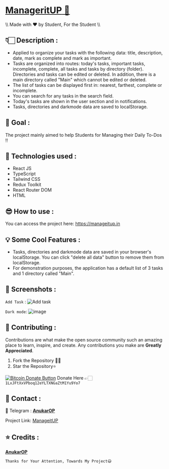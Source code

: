 # [**ManageritUP** 📝](https://manageitup.in)
\\\ Made with ❤️ by Student, For the Student \\\

## 👇🏻 Description :

- Applied to organize your tasks with the following data: title, description, date, mark as complete and mark as important.
- Tasks are organized into routes: today's tasks, important tasks, incomplete, complete, all tasks and tasks by directory (folder). Directories and tasks can be edited or 
  deleted. In addition, there is a main directory called "Main" which cannot be edited or deleted.
- The list of tasks can be displayed first in: nearest, farthest, complete or incomplete.
- You can search for any tasks in the search field.
- Today's tasks are shown in the user section and in notifications.
- Tasks, directories and darkmode data are saved to localStorage.

## 📌 Goal :

The project mainly aimed to help Students for Managing their Daily To-Dos !!

## 💎 Technologies used :

- React JS
- TypeScript
- Tailwind CSS
- Redux Toolkit
- React Router DOM
- HTML

## 😎 How to use :

You can access the project here: https://manageitup.in

## 💡 Some Cool Features : 

- Tasks, directories and darkmode data are saved in your browser's localStorage. You can click "delete all data" button to remove them from localStorage.
- For demonstration purposes, the application has a default list of 3 tasks and 1 directory called "Main".

## 📸 Screenshots :
```Add Task``` :
![Add task](https://i.ibb.co/Lxk6Jpg/image.png)

```Dark mode```:
![image](https://i.ibb.co/5jPVQyw/image.png)

## 💖 Contributing :

Contributions are what make the open source community such an amazing place to learn, inspire, and create. Any contributions you make are **Greatly Appreciated**.

1. Fork the Repository 🤝🏻
2. Star the Repository⭐

<a href="bitcoin:1LxJFtXxVPboq12eYLTXNGaZtM1Yu9Yo7">![Bitcoin Donate Button](https://www.drupal.org/files/project-images/bitcoindonate.png)</a> Donate Here 👉🏻`1LxJFtXxVPboq12eYLTXNGaZtM1Yu9Yo7`

## 📱 Contact :

🚀 Telegram : [**AnukarOP**](https://telegram.me/AnukarOP)

Project Link: [ManageitUP](https://github.com/AnukarOP/ManageitUP)

## ⭐ Credits :

[**AnukarOP**](https://github.com/AnukarOP)

```Thanks for Your Attention, Towards My Project😃```
